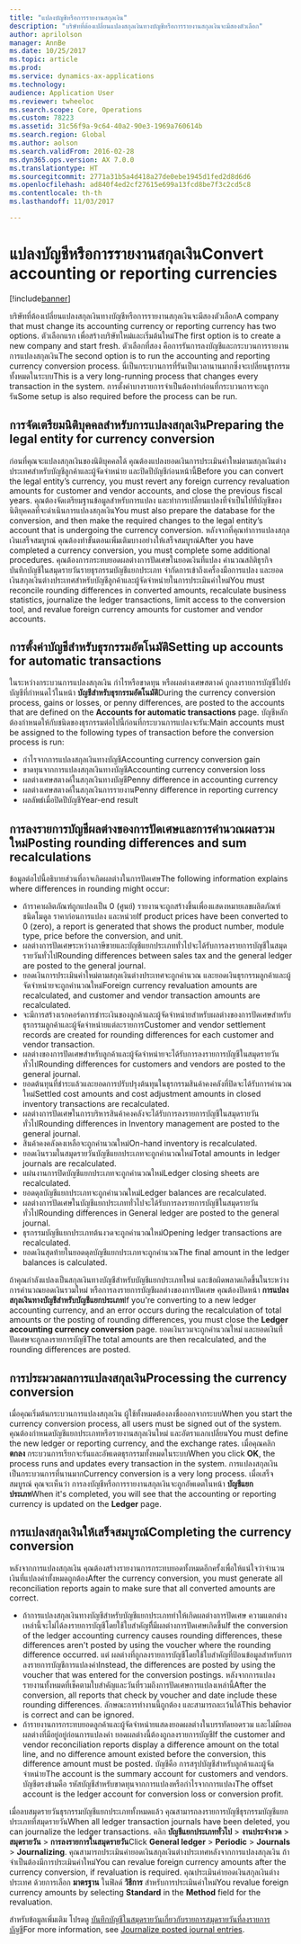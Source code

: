 ```yaml
---
title: "แปลงบัญชีหรือการรายงานสกุลเงิน"
description: "บริษัทที่ต้องเปลี่ยนแปลงสกุลเงินทางบัญชีหรือการรายงานสกุลเงินจะมีสองตัวเลือก"
author: aprilolson
manager: AnnBe
ms.date: 10/25/2017
ms.topic: article
ms.prod: 
ms.service: dynamics-ax-applications
ms.technology: 
audience: Application User
ms.reviewer: twheeloc
ms.search.scope: Core, Operations
ms.custom: 78223
ms.assetid: 31c56f9a-9c64-40a2-90e3-1969a760614b
ms.search.region: Global
ms.author: aolson
ms.search.validFrom: 2016-02-28
ms.dyn365.ops.version: AX 7.0.0
ms.translationtype: HT
ms.sourcegitcommit: 2771a31b5a4d418a27de0ebe1945d1fed2d8d6d6
ms.openlocfilehash: ad840f4ed2cf27615e699a13fcd8be7f3c2cd5c8
ms.contentlocale: th-th
ms.lasthandoff: 11/03/2017

---
```


# <a name="convert-accounting-or-reporting-currencies"></a><span data-ttu-id="8a186-103">แปลงบัญชีหรือการรายงานสกุลเงิน</span><span class="sxs-lookup"><span data-stu-id="8a186-103">Convert accounting or reporting currencies</span></span>

[!include[banner](../includes/banner.md)]


<span data-ttu-id="8a186-104">บริษัทที่ต้องเปลี่ยนแปลงสกุลเงินทางบัญชีหรือการรายงานสกุลเงินจะมีสองตัวเลือก</span><span class="sxs-lookup"><span data-stu-id="8a186-104">A company that must change its accounting currency or reporting currency has two options.</span></span> <span data-ttu-id="8a186-105">ตัวเลือกแรก เพื่อสร้างบริษัทใหม่และเริ่มต้นใหม่</span><span class="sxs-lookup"><span data-stu-id="8a186-105">The first option is to create a new company and start fresh.</span></span> <span data-ttu-id="8a186-106">ตัวเลือกที่สอง คือการรันการลงบัญชีและกระบวนการรายงานการแปลงสกุลเงิน</span><span class="sxs-lookup"><span data-stu-id="8a186-106">The second option is to run the accounting and reporting currency conversion process.</span></span> <span data-ttu-id="8a186-107">นี่เป็นกระบวนการที่รันเป็นเวลานานมากซึ่งจะเปลี่ยนธุรกรรมทั้งหมดในระบบ</span><span class="sxs-lookup"><span data-stu-id="8a186-107">This is a very long-running process that changes every transaction in the system.</span></span> <span data-ttu-id="8a186-108">การตั้งค่าบางรายการจำเป็นต้องทำก่อนที่กระบวนการจะถูกรัน</span><span class="sxs-lookup"><span data-stu-id="8a186-108">Some setup is also required before the process can be run.</span></span>

## <a name="preparing-the-legal-entity-for-currency-conversion"></a><span data-ttu-id="8a186-109">การจัดเตรียมนิติบุคคลสำหรับการแปลงสกุลเงิน</span><span class="sxs-lookup"><span data-stu-id="8a186-109">Preparing the legal entity for currency conversion</span></span>
<span data-ttu-id="8a186-110">ก่อนที่คุณจะแปลงสกุลเงินของนิติบุคคลได้ คุณต้องแปลงยอดเงินการประเมินค่าใหม่ตามสกุลเงินต่างประเทศสำหรับบัญชีลูกค้าและผู้จัดจำหน่าย และปิดปีบัญชีก่อนหน้านี้</span><span class="sxs-lookup"><span data-stu-id="8a186-110">Before you can convert the legal entity’s currency, you must revert any foreign currency revaluation amounts for customer and vendor accounts, and close the previous fiscal years.</span></span> <span data-ttu-id="8a186-111">คุณต้องจัดเตรียมฐานข้อมูลสำหรับการแปลง และทำการเปลี่ยนแปลงที่จำเป็นไปที่บัญชีของนิติบุคคลที่จะดำเนินการแปลงสกุลเงิน</span><span class="sxs-lookup"><span data-stu-id="8a186-111">You must also prepare the database for the conversion, and then make the required changes to the legal entity’s account that is undergoing the currency conversion.</span></span> <span data-ttu-id="8a186-112">หลังจากที่คุณทำการแปลงสกุลเงินเสร็จสมบูรณ์ คุณต้องทำขั้นตอนเพิ่มเติมบางอย่างให้เสร็จสมบูรณ์</span><span class="sxs-lookup"><span data-stu-id="8a186-112">After you have completed a currency conversion, you must complete some additional procedures.</span></span> <span data-ttu-id="8a186-113">คุณต้องการกระทบยอดผลต่างการปัดเศษในยอดเงินที่แปลง คำนวณสถิติธุรกิจ บันทึกบัญชีในสมุดรายวันรายธุรกรรมบัญชีแยกประเภท จำกัดการเข้าถึงเครื่องมือการแปลง และยอดเงินสกุลเงินต่างประเทศสำหรับบัญชีลูกค้าและผู้จัดจำหน่ายในการประเมินค่าใหม่</span><span class="sxs-lookup"><span data-stu-id="8a186-113">You must reconcile rounding differences in converted amounts, recalculate business statistics, journalize the ledger transactions, limit access to the conversion tool, and revalue foreign currency amounts for customer and vendor accounts.</span></span>

## <a name="setting-up-accounts-for-automatic-transactions"></a><span data-ttu-id="8a186-114">การตั้งค่าบัญชีสำหรับธุรกรรมอัตโนมัติ</span><span class="sxs-lookup"><span data-stu-id="8a186-114">Setting up accounts for automatic transactions</span></span>
<span data-ttu-id="8a186-115">ในระหว่างกระบวนการแปลงสกุลเงิน กำไรหรือขาดทุน หรือผลต่างเศษสตางค์ ถูกลงรายการบัญชีไปยังบัญชีที่กำหนดไว้ในหน้า **บัญชีสำหรับธุรกรรมอัตโนมัติ**</span><span class="sxs-lookup"><span data-stu-id="8a186-115">During the currency conversion process, gains or losses, or penny differences, are posted to the accounts that are defined on the **Accounts for automatic transactions** page.</span></span> <span data-ttu-id="8a186-116">บัญชีหลักต้องกำหนดให้กับชนิดของธุรกรรมต่อไปนี้ก่อนที่กระบวนการแปลงจะรัน:</span><span class="sxs-lookup"><span data-stu-id="8a186-116">Main accounts must be assigned to the following types of transaction before the conversion process is run:</span></span>

-   <span data-ttu-id="8a186-117">กำไรจากการแปลงสกุลเงินทางบัญชี</span><span class="sxs-lookup"><span data-stu-id="8a186-117">Accounting currency conversion gain</span></span>
-   <span data-ttu-id="8a186-118">ขาดทุนจากการแปลงสกุลเงินทางบัญชี</span><span class="sxs-lookup"><span data-stu-id="8a186-118">Accounting currency conversion loss</span></span>
-   <span data-ttu-id="8a186-119">ผลต่างเศษสตางค์ในสกุลเงินทางบัญชี</span><span class="sxs-lookup"><span data-stu-id="8a186-119">Penny difference in accounting currency</span></span>
-   <span data-ttu-id="8a186-120">ผลต่างเศษสตางค์ในสกุลเงินการรายงาน</span><span class="sxs-lookup"><span data-stu-id="8a186-120">Penny difference in reporting currency</span></span>
-   <span data-ttu-id="8a186-121">ผลลัพธ์เมื่อปิดปีบัญชี</span><span class="sxs-lookup"><span data-stu-id="8a186-121">Year-end result</span></span>

## <a name="posting-rounding-differences-and-sum-recalculations"></a><span data-ttu-id="8a186-122">การลงรายการบัญชีผลต่างของการปัดเศษและการคำนวณผลรวมใหม่</span><span class="sxs-lookup"><span data-stu-id="8a186-122">Posting rounding differences and sum recalculations</span></span>
<span data-ttu-id="8a186-123">ข้อมูลต่อไปนี้อธิบายส่วนที่อาจเกิดผลต่างในการปัดเศษ</span><span class="sxs-lookup"><span data-stu-id="8a186-123">The following information explains where differences in rounding might occur:</span></span>

-   <span data-ttu-id="8a186-124">ถ้าราคาผลิตภัณฑ์ถูกแปลงเป็น 0 (ศูนย์) รายงานจะถูกสร้างขึ้นเพื่องแสดงหมายเลขผลิตภัณฑ์ ชนิดโมดูล ราคาก่อนการแปลง และหน่วย</span><span class="sxs-lookup"><span data-stu-id="8a186-124">If product prices have been converted to 0 (zero), a report is generated that shows the product number, module type, price before the conversion, and unit.</span></span>
-   <span data-ttu-id="8a186-125">ผลต่างการปัดเศษระหว่างภาษีขายและบัญชีแยกประเภททั่วไปจะได้รับการลงรายการบัญชีในสมุดรายวันทั่วไป</span><span class="sxs-lookup"><span data-stu-id="8a186-125">Rounding differences between sales tax and the general ledger are posted to the general journal.</span></span>
-   <span data-ttu-id="8a186-126">ยอดเงินการประเมินค่าใหม่ตามสกุลเงินต่างประเทศจะถูกคำนวณ และยอดเงินธุรกรรมลูกค้าและผู้จัดจำหน่ายจะถูกคำนวณใหม่</span><span class="sxs-lookup"><span data-stu-id="8a186-126">Foreign currency revaluation amounts are recalculated, and customer and vendor transaction amounts are recalculated.</span></span>
-   <span data-ttu-id="8a186-127">จะมีการสร้างเรกคอร์ดการชำระเงินของลูกค้าและผู้จัดจำหน่ายสำหรับผลต่างของการปัดเศษสำหรับธุรกรรมลูกค้าและผู้จัดจำหน่ายแต่ละรายการ</span><span class="sxs-lookup"><span data-stu-id="8a186-127">Customer and vendor settlement records are created for rounding differences for each customer and vendor transaction.</span></span>
-   <span data-ttu-id="8a186-128">ผลต่างของการปัดเศษสำหรับลูกค้าและผู้จัดจำหน่ายจะได้รับการลงรายการบัญชีในสมุดรายวันทั่วไป</span><span class="sxs-lookup"><span data-stu-id="8a186-128">Rounding differences for customers and vendors are posted to the general journal.</span></span>
-   <span data-ttu-id="8a186-129">ยอดต้นทุนที่ชำระแล้วและยอดการปรับปรุงต้นทุนในธุรกรรมสินค้าคงคลังที่ปิดจะได้รับการคำนวณใหม่</span><span class="sxs-lookup"><span data-stu-id="8a186-129">Settled cost amounts and cost adjustment amounts in closed inventory transactions are recalculated.</span></span>
-   <span data-ttu-id="8a186-130">ผลต่างการปัดเศษในการบริหารสินค้าคงคลังจะได้รับการลงรายการบัญชีในสมุดรายวันทั่วไป</span><span class="sxs-lookup"><span data-stu-id="8a186-130">Rounding differences in Inventory management are posted to the general journal.</span></span>
-   <span data-ttu-id="8a186-131">สินค้าคงคลังคงเหลือจะถูกคำนวณใหม่</span><span class="sxs-lookup"><span data-stu-id="8a186-131">On-hand inventory is recalculated.</span></span>
-   <span data-ttu-id="8a186-132">ยอดเงินรวมในสมุดรายวันบัญชีแยกประเภทจะถูกคำนวณใหม่</span><span class="sxs-lookup"><span data-stu-id="8a186-132">Total amounts in ledger journals are recalculated.</span></span>
-   <span data-ttu-id="8a186-133">แผ่นงานการปิดบัญชีแยกประเภทจะถูกคำนวณใหม่</span><span class="sxs-lookup"><span data-stu-id="8a186-133">Ledger closing sheets are recalculated.</span></span>
-   <span data-ttu-id="8a186-134">ยอดดุลบัญชีแยกประเภทจะถูกคำนวณใหม่</span><span class="sxs-lookup"><span data-stu-id="8a186-134">Ledger balances are recalculated.</span></span>
-   <span data-ttu-id="8a186-135">ผลต่างการปัดเศษในบัญชีแยกประเภททั่วไปจะได้รับการลงรายการบัญชีในสมุดรายวันทั่วไป</span><span class="sxs-lookup"><span data-stu-id="8a186-135">Rounding differences in General ledger are posted to the general journal.</span></span>
-   <span data-ttu-id="8a186-136">ธุรกรรมบัญชีแยกประเภทต้นงวดจะถูกคำนวณใหม่</span><span class="sxs-lookup"><span data-stu-id="8a186-136">Opening ledger transactions are recalculated.</span></span>
-   <span data-ttu-id="8a186-137">ยอดเงินสุดท้ายในยอดดุลบัญชีแยกประเภทจะถูกคำนวณ</span><span class="sxs-lookup"><span data-stu-id="8a186-137">The final amount in the ledger balances is calculated.</span></span>

<span data-ttu-id="8a186-138">ถ้าคุณกำลังแปลงเป็นสกุลเงินทางบัญชีสำหรับบัญชีแยกประเภทใหม่ และข้อผิดพลาดเกิดขึ้นในระหว่างการคำนวณยอดเงินรวมใหม่ หรือการลงรายการบัญชีผลต่างของการปัดเศษ คุณต้องปิดหน้า **การแปลงสกุลเงินทางบัญชีสำหรับบัญชีแยกประเภท**</span><span class="sxs-lookup"><span data-stu-id="8a186-138">If you're converting to a new ledger accounting currency, and an error occurs during the recalculation of total amounts or the posting of rounding differences, you must close the **Ledger accounting currency conversion** page.</span></span> <span data-ttu-id="8a186-139">ยอดเงินรวมจะถูกคำนวณใหม่ และยอดเงินที่ปัดเศษจะถูกลงรายการบัญชี</span><span class="sxs-lookup"><span data-stu-id="8a186-139">The total amounts are then recalculated, and the rounding differences are posted.</span></span>

## <a name="processing-the-currency-conversion"></a><span data-ttu-id="8a186-140">การประมวลผลการแปลงสกุลเงิน</span><span class="sxs-lookup"><span data-stu-id="8a186-140">Processing the currency conversion</span></span>
<span data-ttu-id="8a186-141">เมื่อคุณเริ่มต้นกระบวนการแปลงสกุลเงิน ผู้ใช้ทั้งหมดต้องลงชื่อออกจากระบบ</span><span class="sxs-lookup"><span data-stu-id="8a186-141">When you start the currency conversion process, all users must be signed out of the system.</span></span> <span data-ttu-id="8a186-142">คุณต้องกำหนดบัญชีแยกประเภทหรือรายงานสกุลเงินใหม่ และอัตราแลกเปลี่ยน</span><span class="sxs-lookup"><span data-stu-id="8a186-142">You must define the new ledger or reporting currency, and the exchange rates.</span></span> <span data-ttu-id="8a186-143">เมื่อคุณคลิก **ตกลง** กระบวนการเรียกจะรันและอัพเดตธุรกรรมทั้งหมดในระบบ</span><span class="sxs-lookup"><span data-stu-id="8a186-143">When you click **OK**, the process runs and updates every transaction in the system.</span></span> <span data-ttu-id="8a186-144">การแปลงสกุลเงินเป็นกระบวนการที่นานมาก</span><span class="sxs-lookup"><span data-stu-id="8a186-144">Currency conversion is a very long process.</span></span> <span data-ttu-id="8a186-145">เมื่อเสร็จสมบูรณ์ คุณจะเห็นว่า การลงบัญชีหรือการรายงานสกุลเงินจะถูกอัพเดตในหน้า **บัญชีแยกประเภท**</span><span class="sxs-lookup"><span data-stu-id="8a186-145">When it's completed, you will see that the accounting or reporting currency is updated on the **Ledger** page.</span></span>

## <a name="completing-the-currency-conversion"></a><span data-ttu-id="8a186-146">การแปลงสกุลเงินให้เสร็จสมบูรณ์</span><span class="sxs-lookup"><span data-stu-id="8a186-146">Completing the currency conversion</span></span>
<span data-ttu-id="8a186-147">หลังจากการแปลงสกุลเงิน คุณต้องสร้างรายงานการกระทบยอดทั้งหมดอีกครั้งเพื่อให้แน่ใจว่าจำนวนเงินที่แปลงค่าทั้งหมดถูกต้อง</span><span class="sxs-lookup"><span data-stu-id="8a186-147">After the currency conversion, you must generate all reconciliation reports again to make sure that all converted amounts are correct.</span></span>

-   <span data-ttu-id="8a186-148">ถ้าการแปลงสกุลเงินทางบัญชีสำหรับบัญชีแยกประเภททำให้เกิดผลต่างการปัดเศษ ความแตกต่างเหล่านี้จะไม่ได้ลงรายการบัญชีโดยใช้ใบสำคัญที่ีมีผลต่างการปัดเศษเกิดขึ้น</span><span class="sxs-lookup"><span data-stu-id="8a186-148">If the conversion of the ledger accounting currency causes rounding differences, these differences aren't posted by using the voucher where the rounding difference occurred.</span></span> <span data-ttu-id="8a186-149">แต่ ผลต่างที่ถูกลงรายการบัญชีโดยใช้ใบสำคัญที่ป้อนข้อมูลสำหรับการลงรายการบัญชีการแปลงค่า</span><span class="sxs-lookup"><span data-stu-id="8a186-149">Instead, the differences are posted by using the voucher that was entered for the conversion postings.</span></span> <span data-ttu-id="8a186-150">หลังจากการแปลง รายงานทั้งหมดที่เช็คตามใบสำคัญและวันที่รวมถึงการปัดเศษการแปลงเหล่านี้</span><span class="sxs-lookup"><span data-stu-id="8a186-150">After the conversion, all reports that check by voucher and date include these rounding differences.</span></span> <span data-ttu-id="8a186-151">ลักษณะการทำงานนี้ถูกต้อง และสามารถละเว้นได้</span><span class="sxs-lookup"><span data-stu-id="8a186-151">This behavior is correct and can be ignored.</span></span>
-   <span data-ttu-id="8a186-152">ถ้ารายงานการกระทบยอดลูกค้าและผู้จัดจำหน่ายแสดงยอดผลต่างในบรรทัดยอดรวม และไม่มียอดผลต่างที่มีอยู่อยู่ก่อนการแปลงค่า ยอดผลต่างนี้ต้องถูกลงรายการบัญชี</span><span class="sxs-lookup"><span data-stu-id="8a186-152">If the customer and vendor reconciliation reports display a difference amount on the total line, and no difference amount existed before the conversion, this difference amount must be posted.</span></span> <span data-ttu-id="8a186-153">บัญชีคือ การสรุปบัญชีสำหรับลูกค้าและผู้จัดจำหน่าย</span><span class="sxs-lookup"><span data-stu-id="8a186-153">The account is the summary account for customers and vendors.</span></span> <span data-ttu-id="8a186-154">บัญชีตรงข้ามคือ รหัสบัญชีสำหรับขาดทุนจากการแปลงหรือกำไรจากการแปลง</span><span class="sxs-lookup"><span data-stu-id="8a186-154">The offset account is the ledger account for conversion loss or conversion profit.</span></span>

<span data-ttu-id="8a186-155">เมื่อลบสมุดรายวันธุรกรรมบัญชีแยกประเภททั้งหมดแล้ว คุณสามารถลงรายการบัญชีธุรกรรมบัญชีแยกประเภทที่สมุดรายวัน</span><span class="sxs-lookup"><span data-stu-id="8a186-155">When all ledger transaction journals have been deleted, you can journalize the ledger transactions.</span></span> <span data-ttu-id="8a186-156">คลิก **บัญชีแยกประเภททั่วไป** &gt; **งานประจำงวด** &gt; **สมุดรายวัน** &gt; **การลงรายการในสมุดรายวัน**</span><span class="sxs-lookup"><span data-stu-id="8a186-156">Click **General ledger** &gt; **Periodic** &gt; **Journals** &gt; **Journalizing**.</span></span> <span data-ttu-id="8a186-157">คุณสามารถประเมินค่ายอดเงินสกุลเงินต่างประเทศหลังจากการแปลงสกุลเงิน ถ้าจำเป็นต้องมีการประเมินค่าใหม่</span><span class="sxs-lookup"><span data-stu-id="8a186-157">You can revalue foreign currency amounts after the currency conversion, if revaluation is required.</span></span> <span data-ttu-id="8a186-158">คุณประเมินค่ายอดเงินสกุลเงินต่างประเทศ ด้วยการเลือก **มาตรฐาน** ในฟิลด์ **วิธีการ** สำหรับการประเมินค่าใหม่</span><span class="sxs-lookup"><span data-stu-id="8a186-158">You revalue foreign currency amounts by selecting **Standard** in the **Method** field for the revaluation.</span></span>

<span data-ttu-id="8a186-159">สำหรับข้อมูลเพิ่มเติม โปรดดู [บันทึกบัญชีในสมุดรายวันเกี่ยวกับรายการสมุดรายวันที่ลงรายการบัญชี](tasks/journalize-posted-journal-entries.md)</span><span class="sxs-lookup"><span data-stu-id="8a186-159">For more information, see [Journalize posted journal entries](tasks/journalize-posted-journal-entries.md).</span></span>


